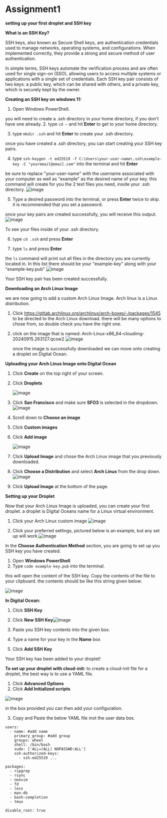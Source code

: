 # Assignment1
**setting up your first droplet and SSH key**

**What is an SSH Key?**

SSH keys, also known as Secure Shell keys, are authentication credentials used to manage networks, operating systems, and configurations. When implemented correctly, they provide a strong and secure method of user authentication.

In simple terms, SSH keys automate the verification process and are often used for single sign-on (SSO), allowing users to access multiple systems or applications with a single set of credentials. Each SSH key pair consists of two keys: a public key, which can be shared with others, and a private key, which is securely kept by the owner.

**Creating an SSH key on windows 11:**

1. Open Windows PowerShell.

you will need to create a .ssh directory in your home directory, if you don't have one already.
2. type `cd ~` and hit **Enter** to get to your home directory.

3. type `mkdir .ssh` and hit **Enter** to create your .ssh directory.

once you have created a .ssh directory, you can start creating your SSH key pairs. 

4. type ``ssh-keygen -t ed25519 -f C:\Users\your-user-name\.ssh\example-key -C "youremail@email.com"`` into the terminal and hit **Enter**

be sure to replace "your-user-name" with the username associated with your computer as well as "example" as the desired name of your key. this command will create for you the 2 text files you need, inside your .ssh directory. 
![image](https://github.com/user-attachments/assets/8caac262-aed8-49c4-8c27-ce5dbfaa4c60)

5. Type a desired password into the terminal, or press **Enter** twice to skip. it is recommended that you set a password.

once your key pairs are created successfully, you will receive this output. 
![image](https://github.com/user-attachments/assets/45975851-1f24-4afb-8239-1044a1e13229)



To see your files inside of your .ssh directory.

6. type `cd .ssh` and press **Enter**
   
7. type `ls` and press **Enter**
   
the `ls` command will print out all files in the directory you are currently located in. In this list there should be your "example-key" along with your "example-key.pub"
![image](https://github.com/user-attachments/assets/77073659-31d1-4e01-9362-79d7fdae9717)


Your SSH key pair has been created successfully. 

**Downloading an Arch Linux Image**

we are now going to add a custom Arch Linux Image. Arch linux is a Linux distribution.
1. Click
	https://gitlab.archlinux.org/archlinux/arch-boxes/-/packages/1545 
	to be directed to the Arch Linux download.
  there will be many options to chose from, so double check you have the right one. 
3. click on the image that is named:
	Arch-Linux-x86_64-cloudimg-20240915.263127.qcow2
![image](https://github.com/user-attachments/assets/e58b8f0c-5337-4e85-abc6-aef163d8474a)

	once the image is successfully downloaded we can move onto creating a droplet on Digital Ocean.

**Uploading your Arch Linus Image onto Digital Ocean**

1. Click **Create** on the top right of your screen.

2. Click **Droplets**

   ![image](https://github.com/user-attachments/assets/541e188b-76a5-4cc2-a2fb-ee1d0e603d16)

4. Click **San Francisco** and make sure **SFO3** is selected in the dropdown.![image](https://github.com/user-attachments/assets/a088b42e-ceee-49df-947b-53ee60b9794a)

5. Scroll down to **Choose an image**

6. Click **Custom images**

7. Click **Add image**

   ![image](https://github.com/user-attachments/assets/544cbc05-9751-454b-89b5-d0e9ce39e685)

9. Click **Upload Image** and chose the Arch Linux image that you previously downloaded. 
10. Click **Choose a Distribution** and select **Arch Linux** from the drop down.   ![image](https://github.com/user-attachments/assets/533b0af7-b5ec-4d9d-baa3-7dedbf6d059e)

11. Click **Upload Image** at the bottom of the page.


**Setting up your Droplet**

Now that your Arch Linux Image is uploaded, you can create your first droplet. a droplet is Digital Oceans name for a Linux virtual environment.

1. Click your Arch Linux custom image ![image](https://github.com/user-attachments/assets/3c4d596a-a144-428c-b78f-17c0b592b76b)

2. Click your preferred settings, pictured below is an example, but any set up will work.![image](https://github.com/user-attachments/assets/fe4ded90-fb78-425a-ac81-1e72917b1ee0)


In the **Choose Authentication Method** section, you are going to set up you SSH key you have created. 

1. Open **Windows PowerShell**
2. Type `code example-key.pub` into the terminal. 

this will open the content of the SSH key. Copy the contents of the file to your clipboard. the contents should be like this string given below:

![image](https://github.com/user-attachments/assets/b11d449d-7ed1-4ba3-882e-0ee990ce3b1f)


**In Digital Ocean:**
1. Click **SSH Key**
2. Click **New SSH Key**![image](https://github.com/user-attachments/assets/7411b724-b3f3-4439-8ce1-85f8f53c9103)

3.  Paste you SSH key contents into the given box.
4. Type a name for your key in the **Name** box
5. Click **Add SSH Key**
   
Your SSH key has been added to your droplet!

**To set up your droplet with cloud-init:**
to create a cloud-init file for a droplet, the best way is to use a YAML file. 
1. Click **Advanced Options**
2. Click **Add Initialized scripts**
   
![image](https://github.com/user-attachments/assets/b3c242c8-0f2a-4209-8f17-8be8afc97700)

in the box provided you can then add your configuration.

3. Copy and Paste the below YAML file inot the user data box.
```
users:
  - name: #add name
    primary_group: #add group
    groups: wheel
    shell: /bin/bash
    sudo: ['ALL=(ALL) NOPASSWD:ALL']
    ssh-authorized-keys:
      - ssh-ed25519 ...

packages:
  - ripgrep
  - rsync
  - neovim
  - fd
  - less
  - man-db
  - bash-completion
  - tmux

disable_root: true

```





